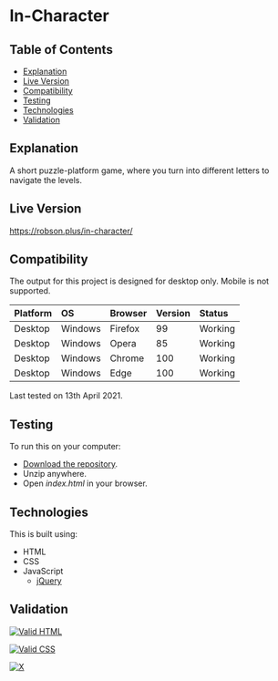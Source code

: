# In-Character

## Table of Contents

 * [Explanation](#explanation)
 * [Live Version](#live-version)
 * [Compatibility](#compatibility)
 * [Testing](#testing)
 * [Technologies](#technologies)
 * [Validation](#validation)

## Explanation

A short puzzle-platform game, where you turn into different letters to navigate the levels.

## Live Version

https://robson.plus/in-character/

## Compatibility

The output for this project is designed for desktop only. Mobile is not supported.

| Platform | OS      | Browser          | Version | Status  |
| :------- | :------ | :--------------- | :------ | :------ |
| Desktop  | Windows | Firefox          |  99     | Working |
| Desktop  | Windows | Opera            |  85     | Working |
| Desktop  | Windows | Chrome           | 100     | Working |
| Desktop  | Windows | Edge             | 100     | Working |

Last tested on 13th April 2021.

## Testing

To run this on your computer:
 * [Download the repository](https://github.com/Robson/In-Character/archive/master.zip).
 * Unzip anywhere.
 * Open *index.html* in your browser.

## Technologies

This is built using:
 * HTML
 * CSS
 * JavaScript
   * <a href="https://github.com/jquery/jquery">jQuery</a>

## Validation
   
<a href="https://validator.w3.org/nu/?doc=https%3A%2F%2Frobson.plus%2Fin-character%2F"><img src="https://www.w3.org/Icons/valid-html401-blue" alt="Valid HTML" /></a>

<a href="https://jigsaw.w3.org/css-validator/validator?uri=https%3A%2F%2Frobson.plus%2Fin-character%2Fstyle.css&profile=css3svg&usermedium=all&warning=1&vextwarning=&lang=en"><img src="https://jigsaw.w3.org/css-validator/images/vcss-blue" alt="Valid CSS" /></a>   

[![X](https://www.codefactor.io/repository/github/robson/In-Character/badge?style=flat-square)](https://www.codefactor.io/repository/github/robson/In-Character)